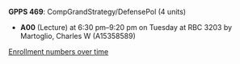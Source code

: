 **GPPS 469**: CompGrandStrategy/DefensePol (4 units)

- **A00** (Lecture) at 6:30 pm–9:20 pm on Tuesday at RBC 3203 by Martoglio, Charles W (A15358589)

[Enrollment numbers over time](./GPPS469.tsv)
